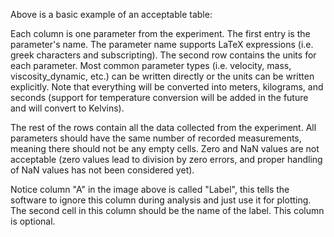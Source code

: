 Above is a basic example of an acceptable table:

Each column is one parameter from the experiment. The first entry is the parameter's name. The parameter name supports LaTeX expressions (i.e. greek characters and subscripting). The second row contains the units for each parameter. Most common parameter types (i.e. velocity, mass, viscosity_dynamic, etc.) can be written directly or the units can be written explicitly. Note that everything will be converted into meters, kilograms, and seconds (support for temperature conversion will be added in the future and will convert to Kelvins).

The rest of the rows contain all the data collected from the experiment. All parameters should have the same number of recorded measurements, meaning there should not be any empty cells. Zero and NaN values are not acceptable (zero values lead to division by zero errors, and proper handling of NaN values has not been considered yet).

Notice column "A" in the image above is called "Label", this tells the software to ignore this column during analysis and just use it for plotting. The second cell in this column should be the name of the label. This column is optional.
